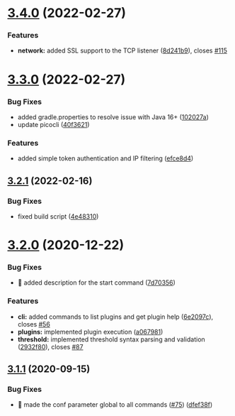# [3.4.0](https://github.com/ziccardi/jnrpe/compare/3.3.0...3.4.0) (2022-02-27)


### Features

* **network:** added SSL support to the TCP listener ([8d241b9](https://github.com/ziccardi/jnrpe/commit/8d241b9802aa2e49e486e7b16a628e991b4eb7d9)), closes [#115](https://github.com/ziccardi/jnrpe/issues/115)



# [3.3.0](https://github.com/ziccardi/jnrpe/compare/3.2.1...3.3.0) (2022-02-27)


### Bug Fixes

* added gradle.properties to resolve issue with Java 16+ ([102027a](https://github.com/ziccardi/jnrpe/commit/102027a3e6aa5ec5bbf32230ab0717d9bbf2af67))
* update picocli ([40f3621](https://github.com/ziccardi/jnrpe/commit/40f3621d3b9b2d8b20e21dc19cd2ae1c02ad5490))


### Features

* added simple token authentication and IP filtering ([efce8d4](https://github.com/ziccardi/jnrpe/commit/efce8d4f70da739ff01e6a8684e398c91bf4d639))



## [3.2.1](https://github.com/ziccardi/jnrpe/compare/3.2.0...3.2.1) (2022-02-16)


### Bug Fixes

* fixed build script ([4e48310](https://github.com/ziccardi/jnrpe/commit/4e483107b6ea9466071924dfb2fdd93622836631))



# [3.2.0](https://github.com/ziccardi/jnrpe/compare/3.1.1...3.2.0) (2020-12-22)


### Bug Fixes

* 🐛 added description for the start command ([7d70356](https://github.com/ziccardi/jnrpe/commit/7d703562da6d52fd19a77bea5370ec3c236859a9))


### Features

* **cli:** added commands to list plugins and get plugin help ([6e2097c](https://github.com/ziccardi/jnrpe/commit/6e2097ce56abcbb1fb0fbed0668462089fe5b015)), closes [#56](https://github.com/ziccardi/jnrpe/issues/56)
* **plugins:** implemented plugin execution ([a067981](https://github.com/ziccardi/jnrpe/commit/a067981a50f014c6141b58705336bd19be561414))
* **threshold:** implemented threshold syntax parsing and validation ([2932f80](https://github.com/ziccardi/jnrpe/commit/2932f808c00132e48ccf31fe7edfa5924fca94ce)), closes [#87](https://github.com/ziccardi/jnrpe/issues/87)



## [3.1.1](https://github.com/ziccardi/jnrpe/compare/3.1.0...3.1.1) (2020-09-15)


### Bug Fixes

* 🐛 made the conf parameter global to all commands ([#75](https://github.com/ziccardi/jnrpe/issues/75)) ([dfef38f](https://github.com/ziccardi/jnrpe/commit/dfef38fb94d95d67b0399da2673dbe18b6629e5a))



